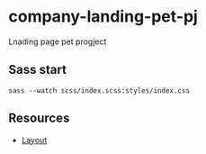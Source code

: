 # company-landing-pet-pj

Lnading page pet progject

## Sass start

`sass --watch scss/index.scss:styles/index.css`

## Resources

- [Layout](https://verstaem.online/projects/company/)
